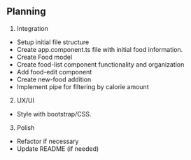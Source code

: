 ## Planning

1. Integration
  * Setup initial file structure
  * Create app.component.ts file with initial food information.
  * Create Food model
  * Create food-list component functionality and organization
  * Add food-edit component
  * Create new-food addition
  * Implement pipe for filtering by calorie amount

2. UX/UI
  * Style with bootstrap/CSS.

3. Polish
  * Refactor if necessary
  * Update README (if needed)
